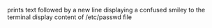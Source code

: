 prints text followed by a new line
displaying a confused smiley to the terminal
display content of /etc/passwd file 
